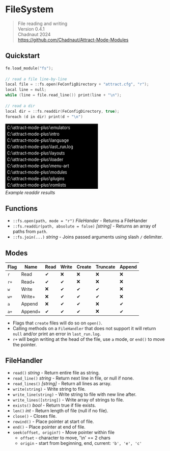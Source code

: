 # FileSystem

> File reading and writing  
> Version 0.4.1  
> Chadnaut 2024  
> https://github.com/Chadnaut/Attract-Mode-Modules

## Quickstart

```cpp
fe.load_module("fs");

// read a file line-by-line
local file = ::fs.open(FeConfigDirectory + "attract.cfg", "r");
local line = null;
while (line = file.read_line()) print(line + "\n");

// read a dir
local dir = ::fs.readdir(FeConfigDirectory, true);
foreach (d in dir) print(d + "\n")
```

![Example](example.png)\
*Example readdir results*

## Functions

- `::fs.open(path, mode = "r")` *FileHander* - Returns a FileHander
- `::fs.readdir(path, absolute = false)` *[string]* - Returns an array of paths from `path`.
- `::fs.join(...)` *string* - Joins passed arguments using slash `/` delimiter.

## Modes

|Flag|Name|Read|Write|Create|Truncate|Append|
|-|-|-|-|-|-|-|
|`r`|Read|&#x2714;|&#x274C;|&#x274C;|&#x274C;|&#x274C;|
|`r+`|Read+|&#x2714;|&#x2714;|&#x274C;|&#x274C;|&#x274C;|
|`w`|Write|&#x274C;|&#x2714;|&#x2714;|&#x2714;|&#x274C;|
|`w+`|Write+|&#x274C;|&#x2714;|&#x2714;|&#x2714;|&#x274C;|
|`a`|Append|&#x274C;|&#x2714;|&#x2714;|&#x274C;|&#x2714;|
|`a+`|Append+|&#x2714;|&#x2714;|&#x2714;|&#x274C;|&#x2714;|

- Flags that `create` files will do so on `open()`.
- Calling methods on a `FileHandler` that does not support it will return `null` and/or print an error in `last_run.log`.
- `r+` will begin writing at the head of the file, use `a` mode, or `end()` to move the pointer.

## FileHandler

- `read()` *string* - Return entire file as string.
- `read_line()` *string* - Return next line in file, or null if none.
- `read_lines()` *[string]* - Return all lines as array.
- `write(string)` - Write string to file.
- `write_line(string)` - Write string to file with new line after.
- `write_lines([string])` - Write array of strings to file.
- `exists()` *bool* - Return true if file exists.
- `len()` *int* - Return length of file (null if no file).
- `close()` - Closes file.
- `rewind()` - Place pointer at start of file.
- `end()` - Place pointer at end of file.
- `seek(offset, origin?)` - Move pointer within file
  - `offset` - character to move, '\n' == 2 chars
  - `origin` - start from beginning, end, current: `'b', 'e', 'c'`
